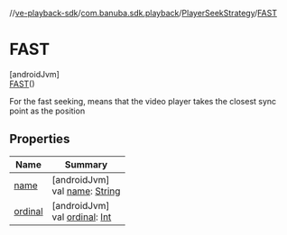 //[ve-playback-sdk](../../../../index.md)/[com.banuba.sdk.playback](../../index.md)/[PlayerSeekStrategy](../index.md)/[FAST](index.md)

# FAST

[androidJvm]\
[FAST](index.md)()

For the fast seeking, means that the video player takes the closest sync point as the position

## Properties

| Name | Summary |
|---|---|
| [name](index.md#-372974862%2FProperties%2F1203721431) | [androidJvm]<br>val [name](index.md#-372974862%2FProperties%2F1203721431): [String](https://kotlinlang.org/api/latest/jvm/stdlib/kotlin/-string/index.html) |
| [ordinal](index.md#-739389684%2FProperties%2F1203721431) | [androidJvm]<br>val [ordinal](index.md#-739389684%2FProperties%2F1203721431): [Int](https://kotlinlang.org/api/latest/jvm/stdlib/kotlin/-int/index.html) |
